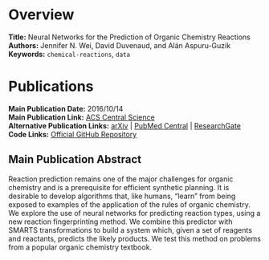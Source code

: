 # Overview
**Title:** Neural Networks for the Prediction of Organic Chemistry Reactions<br>
**Authors:** Jennifer N. Wei, David Duvenaud, and Alán Aspuru-Guzik<br>
**Keywords:** `chemical-reactions`, `data`


# Publications
**Main Publication Date:** 2016/10/14<br>
**Main Publication Link:** [ACS Central Science](https://pubs.acs.org/doi/full/10.1021/acscentsci.6b00219)<br>
**Alternative Publication Links:** [arXiv](https://arxiv.org/abs/1608.06296) |
[PubMed Central](https://www.ncbi.nlm.nih.gov/pmc/articles/PMC5084081) |
[ResearchGate](https://www.researchgate.net/publication/306397812_Neural_networks_for_the_prediction_organic_chemistry_reactions)<br>
**Code Links:** [Official GitHub Repository](https://github.com/jnwei/neural_reaction_fingerprint)


## Main Publication Abstract
Reaction prediction remains one of the major challenges for organic chemistry and is a prerequisite for efficient
synthetic planning. It is desirable to develop algorithms that, like humans, “learn” from being exposed to examples of
the application of the rules of organic chemistry. We explore the use of neural networks for predicting reaction types,
using a new reaction fingerprinting method. We combine this predictor with SMARTS transformations to build a system
which, given a set of reagents and reactants, predicts the likely products. We test this method on problems from a
popular organic chemistry textbook.
